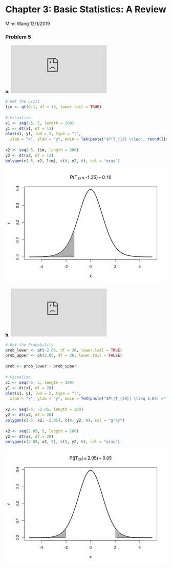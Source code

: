 Chapter 3: Basic Statistics: A Review
================
Mimi Wang
12/1/2019

### Problem 5

**a.** ![P(T\_{13} \\leq ?)
= 0.10](https://latex.codecogs.com/png.latex?P%28T_%7B13%7D%20%5Cleq%20%3F%29%20%3D%200.10
"P(T_{13} \\leq ?) = 0.10")

``` r
# Get the Limit
lim <- qt(0.1, df = 13, lower.tail = TRUE)

# Visualize
x1 <- seq(-5, 5, length = 200)
y1 <- dt(x1, df = 13)
plot(x1, y1, lwd = 2, type = "l",
  xlab = "x", ylab = "y", main = TeX(paste("$P(T_{13} \\leq", round(lim, 2),") = 0.10")))

x2 <- seq(-5, lim, length = 200)
y2 <- dt(x2, df = 13)
polygon(c(-5, x2, lim), c(0, y2, 0), col = "gray")
```

![](Chap03_Prob05_files/figure-gfm/unnamed-chunk-1-1.png)<!-- -->

**b.** ![P(|T\_{28}| \\geq 2.05) =
?](https://latex.codecogs.com/png.latex?P%28%7CT_%7B28%7D%7C%20%5Cgeq%202.05%29%20%3D%20%3F
"P(|T_{28}| \\geq 2.05) = ?")

``` r
# Get the Probability
prob_lower <- pt(-2.05, df = 28, lower.tail = TRUE)
prob_upper <- pt(2.05, df = 28, lower.tail = FALSE)

prob <- prob_lower + prob_upper

# Visualize
x1 <- seq(-5, 5, length = 200)
y1 <- dt(x1, df = 28)
plot(x1, y1, lwd = 2, type = "l",
  xlab = "x", ylab = "y", main = TeX(paste("$P(|T_{28}| \\leq 2.05) =", round(prob, 2))))

x2 <- seq(-5, -2.05, length = 200)
y2 <- dt(x2, df = 28)
polygon(c(-5, x2, -2.05), c(0, y2, 0), col = "gray")

x2 <- seq(2.05, 5, length = 200)
y2 <- dt(x2, df = 28)
polygon(c(2.05, x2, 5), c(0, y2, 0), col = "gray")
```

![](Chap03_Prob05_files/figure-gfm/unnamed-chunk-2-1.png)<!-- -->
